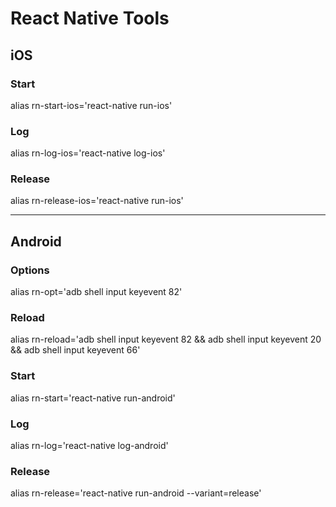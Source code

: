 # React Native Tools

## iOS

### Start 

alias rn-start-ios='react-native run-ios'

### Log

alias rn-log-ios='react-native log-ios'

### Release

alias rn-release-ios='react-native run-ios'

------------------------------------------------------------------------

## Android 

### Options

alias rn-opt='adb shell input keyevent 82'

### Reload

alias rn-reload='adb shell input keyevent 82 && adb shell input keyevent 20 && adb shell input keyevent 66'

### Start 

alias rn-start='react-native run-android'

### Log

alias rn-log='react-native log-android'

### Release

alias rn-release='react-native run-android --variant=release'
